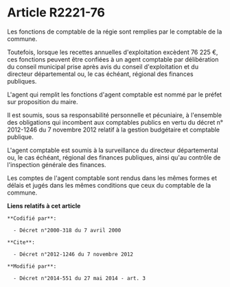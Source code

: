 # Article R2221-76

Les fonctions de comptable de la régie sont remplies par le comptable de la commune. 

Toutefois, lorsque les recettes annuelles d'exploitation excèdent 76 225 €, ces fonctions peuvent être confiées à un agent
comptable par délibération du conseil municipal prise après avis du conseil d'exploitation et du directeur départemental ou,
le cas échéant, régional des finances publiques. 

L'agent qui remplit les fonctions d'agent comptable est nommé par le préfet sur proposition du maire. 

Il est soumis, sous sa responsabilité personnelle et pécuniaire, à l'ensemble des obligations qui incombent aux comptables
publics en vertu du décret n° 2012-1246 du 7 novembre 2012 relatif à la gestion budgétaire et comptable publique. 

L'agent comptable est soumis à la surveillance du directeur départemental ou, le cas échéant, régional des finances
publiques, ainsi qu'au contrôle de l'inspection générale des finances. 

Les comptes de l'agent comptable sont rendus dans les mêmes formes et délais et jugés dans les mêmes conditions que ceux du
comptable de la commune.

**Liens relatifs à cet article**

	**Codifié par**:

	  - Décret n°2000-318 du 7 avril 2000

	**Cite**:

	  - Décret n°2012-1246 du 7 novembre 2012

	**Modifié par**:

	  - Décret n°2014-551 du 27 mai 2014 - art. 3
